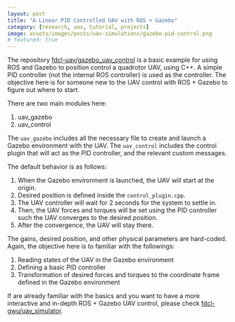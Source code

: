 ```yaml
---
layout: post
title: "A Linear PID Controlled UAV with ROS + Gazebo"
category: [research, uav, tutorial, projects]
image: assets/images/posts/uav-simulations/gazebo-pid-control.png
# featured: true
---
```


The repository [fdcl-uav/gazebo_uav_control](https://github.com/fdcl-gwu/gazebo_uav_control) is a basic example for using ROS and Gazebo to position control a quadrotor UAV, using C++. 
A simple PID controller (not the internal ROS controller) is used as the controller.
The objective here is for someone new to the UAV control with ROS + Gazebo to figure out where to start.

There are two main modules here:
1. uav_gazebo
1. uav_control

The `uav_gazebo` includes all the necessary file to create and launch a Gazebo environment with the UAV.
The `uav_control` includes the control plugin that will act as the PID controller, and the relevant custom messages.

The default behavior is as follows:
1. When the Gazebo environment is launched, the UAV will start at the origin.
1. Desired position is defined inside the `control_plugin.cpp`.
1. The UAV controller will wait for 2 seconds for the system to settle in.
1. Then, the UAV forces and torques will be set using the PID controller such the UAV converges to the desired position.
1. After the convergence, the UAV will stay there.

The gains, desired position, and other physical parameters are hard-coded.
Again, the objective here is to familiar with the followings:
1. Reading states of the UAV in the Gazebo environment
1. Defining a basic PID controller
1. Transformation of desired forces and torques to the coordinate frame defined in the Gazebo environment

If are already familiar with the basics and you want to have a more interactive and in-depth ROS + Gazebo UAV control, please check [fdcl-gwu/uav_simulator](https://github.com/fdcl-gwu/uav_simulator).

